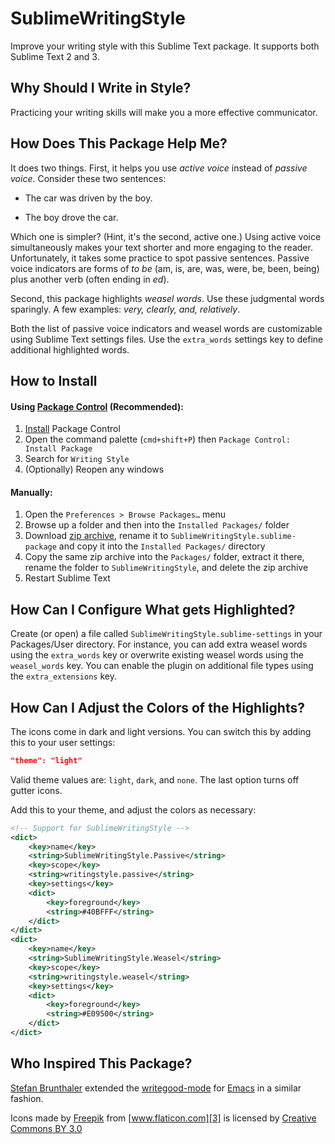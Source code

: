 SublimeWritingStyle
===================

Improve your writing style with this Sublime Text package. 
It supports both Sublime Text 2 and 3.

Why Should I Write in Style?
------------------------------

Practicing your writing skills will make you a more effective communicator.

How Does This Package Help Me?
-----------------------------------

It does two things. First, it helps you use *active voice* instead of *passive voice*.
Consider these two sentences:

- The car was driven by the boy. 

- The boy drove the car.

Which one is simpler? (Hint, it's the second, active one.) Using active voice simultaneously makes your text shorter and more engaging to the reader. Unfortunately, it takes some practice to spot passive sentences. 
Passive voice indicators are forms of *to be* (am, is, are, was, were, be, been, being) plus another verb (often ending in *ed*).

Second, this package highlights *weasel words*. Use these judgmental words sparingly. A few examples: *very, clearly, and, relatively*.

Both the list of passive voice indicators and weasel words are customizable using Sublime Text settings files.  Use the `extra_words` settings key to define additional highlighted words.

How to Install
------------------------------------------

#### Using [Package Control][0] (Recommended):

1. [Install][1] Package Control
2. Open the command palette (`cmd+shift+P`) then `Package Control: Install Package`
3. Search for `Writing Style`
4. (Optionally) Reopen any windows

#### Manually:

1. Open the `Preferences > Browse Packages…` menu
2. Browse up a folder and then into the `Installed Packages/` folder
3. Download [zip archive][zip], rename it to `SublimeWritingStyle.sublime-package` and copy it into the `Installed Packages/` directory
4. Copy the same zip archive into the `Packages/` folder, extract it there, rename the folder to `SublimeWritingStyle`, and delete the zip archive  
5. Restart Sublime Text

How Can I Configure What gets Highlighted?
------------------------------------------
Create (or open) a file called ```SublimeWritingStyle.sublime-settings``` in your Packages/User directory.
For instance, you can add extra weasel words using the ```extra_words``` key or overwrite existing weasel words using the ```weasel_words``` key.
You can enable the plugin on additional file types using the ```extra_extensions``` key.

How Can I Adjust the Colors of the Highlights?
-----------------------------------------------
The icons come in dark and light versions. You can switch this by adding this to your user settings:

```json
"theme": "light"
```

Valid theme values are: `light`, `dark`, and `none`. The last option turns off gutter icons.


Add this to your theme, and adjust the colors as necessary:

```xml
<!-- Support for SublimeWritingStyle -->
<dict>
    <key>name</key>
    <string>SublimeWritingStyle.Passive</string>
    <key>scope</key>
    <string>writingstyle.passive</string>
    <key>settings</key>
    <dict>
        <key>foreground</key>
        <string>#40BFFF</string>
    </dict>
</dict>
<dict>
    <key>name</key>
    <string>SublimeWritingStyle.Weasel</string>
    <key>scope</key>
    <string>writingstyle.weasel</string>
    <key>settings</key>
    <dict>
        <key>foreground</key>
        <string>#E09500</string>
    </dict>
</dict>
```


Who Inspired This Package?
--------------------------

[Stefan Brunthaler](http://www.ics.uci.edu/~sbruntha/) extended the [writegood-mode](https://github.com/bnbeckwith/writegood-mode) for [Emacs](http://www.gnu.org/software/emacs/) in a similar fashion.

Icons made by [Freepik][2] from [www.flaticon.com][3] is licensed by [Creative Commons BY 3.0][4]

 [0]: https://sublime.wbond.net/
 [1]: https://sublime.wbond.net/installation
 [2]: http://www.freepik.com
 [3]: http://www.flaticon.com
 [4]: http://creativecommons.org/licenses/by/3.0/
 [zip]: https://github.com/thedataking/SublimeWritingStyle/archive/master.zip
